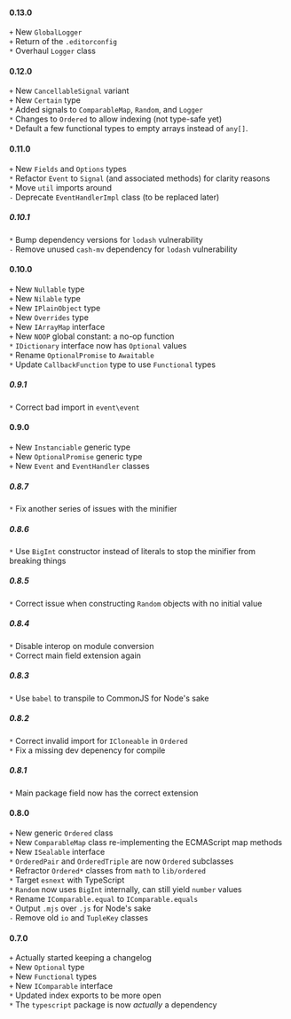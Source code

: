 #### 0.13.0
`+` New `GlobalLogger`  
`+` Return of the `.editorconfig`  
`*` Overhaul `Logger` class  

#### 0.12.0
`+` New `CancellableSignal` variant  
`+` New `Certain` type  
`*` Added signals to `ComparableMap`, `Random`, and `Logger`  
`*` Changes to `Ordered` to allow indexing (not type-safe yet)  
`*` Default a few functional types to empty arrays instead of `any[]`.

#### 0.11.0
`+` New `Fields` and `Options` types  
`*` Refactor `Event` to `Signal` (and associated methods) for clarity reasons  
`*` Move `util` imports around  
`-` Deprecate `EventHandlerImpl` class (to be replaced later)  

##### 0.10.1
`*` Bump dependency versions for `lodash` vulnerability  
`-` Remove unused `cash-mv` dependency for `lodash` vulnerability  

#### 0.10.0
`+` New `Nullable` type  
`+` New `Nilable` type  
`+` New `IPlainObject` type  
`+` New `Overrides` type  
`+` New `IArrayMap` interface  
`+` New `NOOP` global constant: a no-op function  
`*` `IDictionary` interface now has `Optional` values  
`*` Rename `OptionalPromise` to `Awaitable`  
`*` Update `CallbackFunction` type to use `Functional` types  

##### 0.9.1
`*` Correct bad import in `event\event`  

#### 0.9.0
`+` New `Instanciable` generic type  
`+` New `OptionalPromise` generic type  
`+` New `Event` and `EventHandler` classes  

##### 0.8.7
`*` Fix another series of issues with the minifier  

##### 0.8.6
`*` Use `BigInt` constructor instead of literals to stop the minifier from breaking things  

##### 0.8.5
`*` Correct issue when constructing `Random` objects with no initial value  

##### 0.8.4
`*` Disable interop on module conversion  
`*` Correct main field extension again  

##### 0.8.3
`*` Use `babel` to transpile to CommonJS for Node's sake  

##### 0.8.2
`*` Correct invalid import for `ICloneable` in `Ordered`  
`*` Fix a missing dev depenency for compile  

##### 0.8.1
`*` Main package field now has the correct extension  

#### 0.8.0
`+` New generic `Ordered` class  
`+` New `ComparableMap` class re-implementing the ECMAScript map methods  
`+` New `ISealable` interface  
`*` `OrderedPair` and `OrderedTriple` are now `Ordered` subclasses  
`*` Refractor `Ordered*` classes from `math` to `lib/ordered`  
`*` Target `esnext` with TypeScript  
`*` `Random` now uses `BigInt` internally, can still yield `number` values  
`*` Rename `IComparable.equal` to `IComparable.equals`  
`*` Output `.mjs` over `.js` for Node's sake  
`-` Remove old `io` and `TupleKey` classes  

#### 0.7.0
`+` Actually started keeping a changelog  
`+` New `Optional` type  
`+` New `Functional` types  
`+` New `IComparable` interface  
`*` Updated index exports to be more open  
`*` The `typescript` package is now *actually* a dependency  
